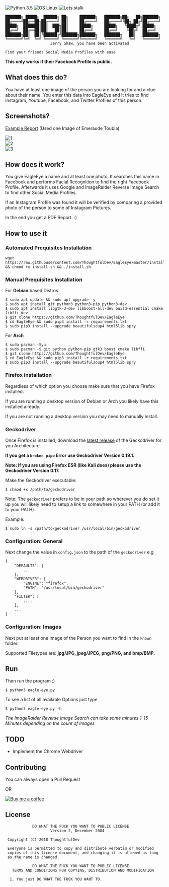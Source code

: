 ![Python 3.5](https://img.shields.io/badge/Python-3.6%2B-blue.svg)
![OS Linux](https://img.shields.io/badge/Supported%20OS-Linux-yellow.svg)
![Lets stalk](https://img.shields.io/badge/Stalkermode-Activated-red.svg)
```
███████╗ █████╗  ██████╗ ██╗     ███████╗   ███████╗██╗   ██╗███████╗
██╔════╝██╔══██╗██╔════╝ ██║     ██╔════╝   ██╔════╝╚██╗ ██╔╝██╔════╝
█████╗  ███████║██║  ███╗██║     █████╗     █████╗   ╚████╔╝ █████╗  
██╔══╝  ██╔══██║██║   ██║██║     ██╔══╝     ██╔══╝    ╚██╔╝  ██╔══╝  
███████╗██║  ██║╚██████╔╝███████╗███████╗   ███████╗   ██║   ███████╗
╚══════╝╚═╝  ╚═╝ ╚═════╝ ╚══════╝╚══════╝   ╚══════╝   ╚═╝   ╚══════╝
                    Jerry Shaw, you have been activated    

Find your friends Social Media Profiles with ease     
```

**This only works if their Facebook Profile is public.**

## What does this do?
You have at least one image of the person you are looking for and a clue about their name. You enter this data into EagleEye and it tries to find Instagram, Youtube, Facebook, and Twitter Profiles of this person.

## Screenshots?
[Example Report](https://github.com/ThoughtfulDev/EagleEye/blob/master/Example.pdf) (Used one Image of Emeraude Toubia)

![1](https://thoughtful-dev.com/projects/eagle-eye/1.png)  
![2](https://thoughtful-dev.com/projects/eagle-eye/2.png)  
![3](https://thoughtful-dev.com/projects/eagle-eye/3.png)            


## How does it work?
You give EagleEye a name and at least one photo. It searches this name in Facebook and performs Facial Recognition to find the right Facebook Profile.
Afterwards it uses Google and ImageRaider Reverse Image Search to find other Social Media Profiles.

If an Instagram Profile was found it will be verified by comparing a provided photo of the person to some of Instagram Pictures.

In the end you get a PDF Report. :)

## How to use it

### Automated Prequisites Installation
```
wget https://raw.githubusercontent.com/ThoughtfulDev/EagleEye/master/install.sh && chmod +x install.sh && ./install.sh
```

### Manual Prequisites Installation

For **Debian** based Distros
```
$ sudo apt update && sudo apt upgrade -y
$ sudo apt install git python3 python3-pip python3-dev
$ sudo apt install libgtk-3-dev libboost-all-dev build-essential cmake libffi-dev
$ git clone https://github.com/ThoughtfulDev/EagleEye
$ cd EagleEye && sudo pip3 install -r requirements.txt
$ sudo pip3 install --upgrade beautifulsoup4 html5lib spry
```

For **Arch**
```
$ sudo pacman -Syu
$ sudo pacman -S git python python-pip gtk3 boost cmake libffi
$ git clone https://github.com/ThoughtfulDev/EagleEye
$ cd EagleEye && sudo pip3 install -r requirements.txt
$ sudo pip3 install --upgrade beautifulsoup4 html5lib spry
```

### Firefox installation

Regardless of which option you choose make sure that you have Firefox installed.

If you are running a desktop version of Debian or Arch you likely have this installed already.

If you are not running a desktop version you may need to manually install.

### Geckodriver

Once Firefox is installed, download the [latest release](https://github.com/mozilla/geckodriver/releases/latest) of the Geckodriver for you Architecture.

**If you get a `broken pipe` Error use Geckodriver Version 0.19.1.**

**Note: If you are using Firefox ESR (like Kali does) please use the Geckodriver Version 0.17.**

Make the Geckodriver executable:
```
$ chmod +x /path/to/geckodriver
```

Note: The `geckodriver` prefers to be in your path so wherever you do set it up you will likely need to setup a link to somewhere in your PATH (or add it to your PATH).

Example:
```
$ sudo ln -s /path/to/geckodriver /usr/local/bin/geckodriver
```

### Configuration: General

Next change the value in `config.json` to the path of the `geckodriver` e.g
```
{
    "DEFAULTS": {
        ...
    },
    "WEBDRIVER": {
        "ENGINE": "firefox",
        "PATH": "/usr/local/bin/geckodriver"
    },
    "FILTER": [
        ....
    ],
    ...
}
```

### Configuration: Images

Next put at least one Image of the Person you want to find in the `known` folder.

Supported Filetypes are: **jpg/JPG, jpeg/JPEG, png/PNG, and bmp/BMP.**

## Run

Then run the program ;)
```
$ python3 eagle-eye.py
```

To see a list of all available Options just type
```
$ python3 eagle-eye.py -h
```

*The ImageRaider Reverse Image Search can take some minutes 1-15 Minutes depending on the count of Images*

## TODO

* Implement the Chrome Webdriver

## Contributing
You can always open a Pull Request

OR

[![Buy me a coffee](https://www.buymeacoffee.com/assets/img/custom_images/orange_img.png)](https://www.buymeacoffee.com/supergirl)


## License
```
            DO WHAT THE FUCK YOU WANT TO PUBLIC LICENSE
                    Version 2, December 2004

 Copyright (C) 2018 ThoughtfulDev

 Everyone is permitted to copy and distribute verbatim or modified
 copies of this license document, and changing it is allowed as long
 as the name is changed.

            DO WHAT THE FUCK YOU WANT TO PUBLIC LICENSE
   TERMS AND CONDITIONS FOR COPYING, DISTRIBUTION AND MODIFICATION

  1. You just DO WHAT THE FUCK YOU WANT TO.
```
